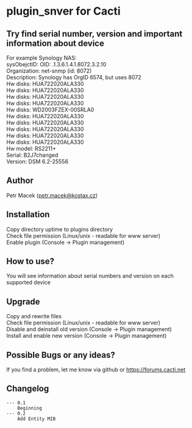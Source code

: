 # plugin_snver for Cacti

## Try find serial number, version and important information about device
For example Synology NAS:  
sysObejctID: OID: .1.3.6.1.4.1.8072.3.2.10  
Organization: net-snmp (id: 8072)  
Description: Synology has OrgID 6574, but uses 8072  
Hw disks: HUA722020ALA330  
Hw disks: HUA722020ALA330  
Hw disks: HUA722020ALA330  
Hw disks: HUA722020ALA330  
Hw disks: WD2003FZEX-00SRLA0  
Hw disks: HUA722020ALA330  
Hw disks: HUA722020ALA330  
Hw disks: HUA722020ALA330  
Hw disks: HUA722020ALA330  
Hw disks: HUA722020ALA330  
Hw model: RS2211+  
Serial: B2J7changed  
Version: DSM 6.2-25556  

## Author
Petr Macek (petr.macek@kostax.cz)


## Installation
Copy directory uptime to plugins directory  
Check file permission (Linux/unix - readable for www server)  
Enable plugin (Console -> Plugin management)  

## How to use?
You will see information about serial numbers and version on each supported device

## Upgrade    
Copy and rewrite files  
Check file permission (Linux/unix - readable for www server)  
Disable and deinstall old version (Console -> Plugin management)  
Install and enable new version (Console -> Plugin management)   
    
## Possible Bugs or any ideas?
If you find a problem, let me know via github or https://forums.cacti.net
   

## Changelog
	--- 0.1
		Beginning
	--- 0.2
		Add Entity MIB


